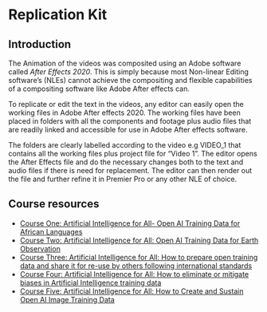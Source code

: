 # Replication Kit
## Introduction

The Animation of the videos was composited using an Adobe software called *After Effects 2020*.
This is simply because most Non-linear Editing software’s (NLEs) cannot achieve the compositing and flexible capabilities of a compositing software like Adobe After effects can.


To replicate or edit the text in the videos, any editor can easily open the working files in Adobe After effects 2020. The working files have been placed in folders with all the components and footage plus audio files that are readily linked and accessible for use in Adobe After effects software. 


The folders are clearly labelled according to the video e.g VIDEO_1 that contains all the working files plus project file for “Video 1”.
The editor opens the After Effects file and do the necessary  changes both to the text and audio files if there is need for replacement.
The editor can then render out the file and further refine it in Premier Pro or any other NLE of choice.

## Course resources
- [Course One: Artificial Intelligence for All- Open AI Training Data for African Languages](https://whitedatastorage.blob.core.windows.net/open-and-unbiased-ai-training-data/ReplicationKit/VIDEO_1.zip)
- [Course Two: Artificial Intelligence for All: Open AI Training Data for Earth Observation](https://whitedatastorage.blob.core.windows.net/open-and-unbiased-ai-training-data/ReplicationKit/VIDEO_2.zip)
- [Course Three: Artificial Intelligence for All: How to prepare open training data and share it for re-use by others following international standards](https://whitedatastorage.blob.core.windows.net/open-and-unbiased-ai-training-data/ReplicationKit/VIDEO_3.zip)
- [Course Four: Artificial Intelligence for All: How to eliminate or mitigate biases in Artificial Intelligence training data](https://whitedatastorage.blob.core.windows.net/open-and-unbiased-ai-training-data/ReplicationKit/VIDEO_4.zip)
- [Course Five: Artificial Intelligence for All: How to Create and Sustain Open AI Image Training Data](https://whitedatastorage.blob.core.windows.net/open-and-unbiased-ai-training-data/ReplicationKit/VIDEO_5.zip)
